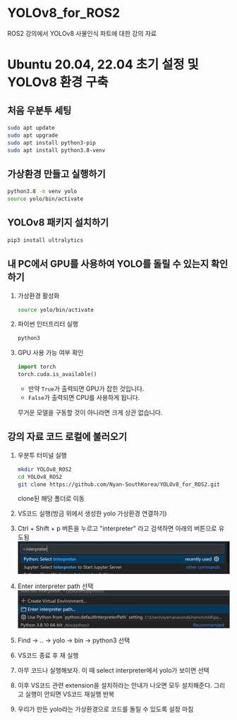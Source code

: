 # YOLOv8_for_ROS2
ROS2 강의에서 YOLOv8 사물인식 파트에 대한 강의 자료


# Ubuntu 20.04, 22.04 초기 설정 및 YOLOv8 환경 구축

## 처음 우분투 세팅

```bash
sudo apt update
sudo apt upgrade
sudo apt install python3-pip
sudo apt install python3.8-venv
```

## 가상환경 만들고 실행하기

```bash
python3.8 -m venv yolo
source yolo/bin/activate
```

## YOLOv8 패키지 설치하기

```bash
pip3 install ultralytics
```

## 내 PC에서 GPU를 사용하여 YOLO를 돌릴 수 있는지 확인하기

1. 가상환경 활성화

    ```bash
    source yolo/bin/activate
    ```

2. 파이썬 인터프리터 실행

    ```bash
    python3
    ```

3. GPU 사용 가능 여부 확인

    ```python
    import torch
    torch.cuda.is_available()
    ```

    - 만약 `True`가 출력되면 GPU가 잡힌 것입니다.
    - `False`가 출력되면 CPU를 사용하게 됩니다.

    무거운 모델을 구동할 것이 아니라면 크게 상관 없습니다.

## 강의 자료 코드 로컬에 불러오기

1. 우분투 터미널 실행

    ```bash
    mkdir YOLOv8_ROS2
    cd YOLOv8_ROS2
    git clone https://github.com/Nyan-SouthKorea/YOLOv8_for_ROS2.git
    ```
    clone된 해당 폴더로 이동

3. VS코드 실행(방금 위에서 생성한 yolo 가상환경 연결하기)

1. Ctrl + Shift + p 버튼을 누르고 "interpreter" 라고 검색하면 아래의 버튼으로 유도됨
![alt text](README_images/image_1.png)

2. Enter interpreter path 선택
![alt text](README_images/image_2.png)

3. Find -> .. -> yolo -> bin -> python3 선택

4. VS코드 종료 후 재 실행

5. 아무 코드나 실행해보자. 이 때 select interpreter에서 yolo가 보이면 선택

6. 이후 VS코드 관련 extension을 설치하라는 안내가 나오면 모두 설치해준다. 그리고 실행이 안되면 VS코드 재실행 반복

7. 우리가 만든 yolo라는 가상환경으로 코드를 돌릴 수 있도록 설정 마침